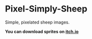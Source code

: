 # Pixel-Simply-Sheep
Simple, pixelated sheep images.

**You can download sprites on [itch.io](https://sheep-stud1o.itch.io/pixel-simply-sheep)**

